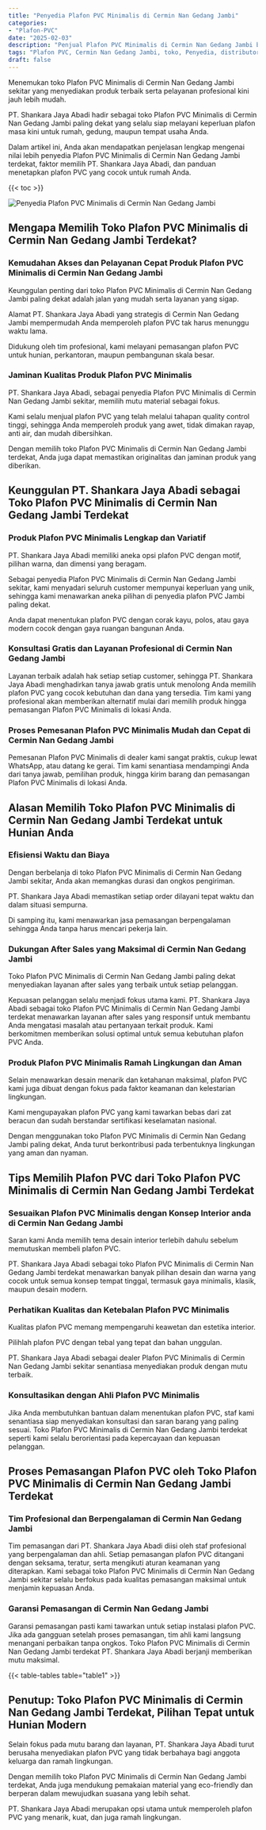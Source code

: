 ```yaml
---
title: "Penyedia Plafon PVC Minimalis di Cermin Nan Gedang Jambi"
categories: 
- "Plafon-PVC"
date: "2025-02-03"
description: "Penjual Plafon PVC Minimalis di Cermin Nan Gedang Jambi bagi rumah, office, serta ritel. Produk berkualitas, beragam motif, warna menarik, dengan jasa instalasi oleh teknisi berpengalaman dan kepastian resmi!|Layanan penjualan Plafon PVC Minimalis di Cermin Nan Gedang Jambi untuk kebutuhan rumah, perkantoran, maupun ritel, beserta material terbaik dan pemasangan oleh tenaga ahli profesional dan jaminan resmi.|Solusi Plafon PVC Minimalis di Cermin Nan Gedang Jambi yang terbukti untuk rumah, perkantoran, dan gerai, dengan material berkualitas dan penempatan dikerjakan oleh tenaga ahli profesional serta kepastian resmi.|Distribusi Plafon PVC Minimalis di Cermin Nan Gedang Jambi bagi tempat tinggal, kantor, dan gerai, beserta plafon unggulan dan instalasi ditangani oleh tenaga ahli profesional, lengkap dengan jaminan resmi.}"
tags: "Plafon PVC, Cermin Nan Gedang Jambi, toko, Penyedia, distributor"
draft: false
---
```


Menemukan toko Plafon PVC Minimalis di Cermin Nan Gedang Jambi sekitar yang menyediakan produk terbaik serta pelayanan profesional kini jauh lebih mudah.

PT. Shankara Jaya Abadi hadir sebagai toko Plafon PVC Minimalis di Cermin Nan Gedang Jambi paling dekat yang selalu siap melayani keperluan plafon masa kini untuk rumah, gedung, maupun tempat usaha Anda.

Dalam artikel ini, Anda akan mendapatkan penjelasan lengkap mengenai nilai lebih penyedia Plafon PVC Minimalis di Cermin Nan Gedang Jambi terdekat, faktor memilih PT. Shankara Jaya Abadi, dan panduan menetapkan plafon PVC yang cocok untuk rumah Anda.

{{< toc >}}

![Penyedia Plafon PVC Minimalis di Cermin Nan Gedang Jambi](/images/Plafon-PVC/Penyedia-Plafon-PVC-Minimalis-di-Cermin-Nan-Gedang-Jambi.png)


## Mengapa Memilih Toko Plafon PVC Minimalis di Cermin Nan Gedang Jambi Terdekat?

### Kemudahan Akses dan Pelayanan Cepat Produk Plafon PVC Minimalis di Cermin Nan Gedang Jambi

Keunggulan penting dari toko Plafon PVC Minimalis di Cermin Nan Gedang Jambi paling dekat adalah jalan yang mudah serta layanan yang sigap.

Alamat PT. Shankara Jaya Abadi yang strategis di Cermin Nan Gedang Jambi mempermudah Anda memperoleh plafon PVC tak harus menunggu waktu lama.

Didukung oleh tim profesional, kami melayani pemasangan plafon PVC untuk hunian, perkantoran, maupun pembangunan skala besar.

### Jaminan Kualitas Produk Plafon PVC Minimalis

PT. Shankara Jaya Abadi, sebagai penyedia Plafon PVC Minimalis di Cermin Nan Gedang Jambi sekitar, memilih mutu material sebagai fokus.

Kami selalu menjual plafon PVC yang telah melalui tahapan quality control tinggi, sehingga Anda memperoleh produk yang awet, tidak dimakan rayap, anti air, dan mudah dibersihkan.

Dengan memilih toko Plafon PVC Minimalis di Cermin Nan Gedang Jambi terdekat, Anda juga dapat memastikan originalitas dan jaminan produk yang diberikan.

## Keunggulan PT. Shankara Jaya Abadi sebagai Toko Plafon PVC Minimalis di Cermin Nan Gedang Jambi Terdekat

### Produk Plafon PVC Minimalis Lengkap dan Variatif

PT. Shankara Jaya Abadi memiliki aneka opsi plafon PVC dengan motif, pilihan warna, dan dimensi yang beragam.

Sebagai penyedia Plafon PVC Minimalis di Cermin Nan Gedang Jambi sekitar, kami menyadari seluruh customer mempunyai keperluan yang unik, sehingga kami menawarkan aneka pilihan di penyedia plafon PVC Jambi paling dekat.

Anda dapat menentukan plafon PVC dengan corak kayu, polos, atau gaya modern cocok dengan gaya ruangan bangunan Anda.

### Konsultasi Gratis dan Layanan Profesional di Cermin Nan Gedang Jambi

Layanan terbaik adalah hak setiap setiap customer, sehingga PT. Shankara Jaya Abadi menghadirkan tanya jawab gratis untuk menolong Anda memilih plafon PVC yang cocok kebutuhan dan dana yang tersedia. Tim kami yang profesional akan memberikan alternatif mulai dari memilih produk hingga pemasangan Plafon PVC Minimalis di lokasi Anda.

### Proses Pemesanan Plafon PVC Minimalis Mudah dan Cepat di Cermin Nan Gedang Jambi

Pemesanan Plafon PVC Minimalis di dealer kami sangat praktis, cukup lewat WhatsApp, atau datang ke gerai. Tim kami senantiasa mendampingi Anda dari tanya jawab, pemilihan produk, hingga kirim barang dan pemasangan Plafon PVC Minimalis di lokasi Anda.

## Alasan Memilih Toko Plafon PVC Minimalis di Cermin Nan Gedang Jambi Terdekat untuk Hunian Anda

### Efisiensi Waktu dan Biaya

Dengan berbelanja di toko Plafon PVC Minimalis di Cermin Nan Gedang Jambi sekitar, Anda akan memangkas durasi dan ongkos pengiriman.

PT. Shankara Jaya Abadi memastikan setiap order dilayani tepat waktu dan dalam situasi sempurna.

Di samping itu, kami menawarkan jasa pemasangan berpengalaman sehingga Anda tanpa harus mencari pekerja lain.

### Dukungan After Sales yang Maksimal di Cermin Nan Gedang Jambi

Toko Plafon PVC Minimalis di Cermin Nan Gedang Jambi paling dekat menyediakan layanan after sales yang terbaik untuk setiap pelanggan.

Kepuasan pelanggan selalu menjadi fokus utama kami. PT. Shankara Jaya Abadi sebagai toko Plafon PVC Minimalis di Cermin Nan Gedang Jambi terdekat menawarkan layanan after sales yang responsif untuk membantu Anda mengatasi masalah atau pertanyaan terkait produk. Kami berkomitmen memberikan solusi optimal untuk semua kebutuhan plafon PVC Anda.

### Produk Plafon PVC Minimalis Ramah Lingkungan dan Aman

Selain menawarkan desain menarik dan ketahanan maksimal, plafon PVC kami juga dibuat dengan fokus pada faktor keamanan dan kelestarian lingkungan.

Kami mengupayakan plafon PVC yang kami tawarkan bebas dari zat beracun dan sudah berstandar sertifikasi keselamatan nasional.

Dengan menggunakan toko Plafon PVC Minimalis di Cermin Nan Gedang Jambi paling dekat, Anda turut berkontribusi pada terbentuknya lingkungan yang aman dan nyaman.

## Tips Memilih Plafon PVC dari Toko Plafon PVC Minimalis di Cermin Nan Gedang Jambi Terdekat

### Sesuaikan Plafon PVC Minimalis dengan Konsep Interior anda di Cermin Nan Gedang Jambi

Saran kami Anda memilih tema desain interior terlebih dahulu sebelum memutuskan membeli plafon PVC.

PT. Shankara Jaya Abadi sebagai toko Plafon PVC Minimalis di Cermin Nan Gedang Jambi terdekat menawarkan banyak pilihan desain dan warna yang cocok untuk semua konsep tempat tinggal, termasuk gaya minimalis, klasik, maupun desain modern.

### Perhatikan Kualitas dan Ketebalan Plafon PVC Minimalis

Kualitas plafon PVC memang mempengaruhi keawetan dan estetika interior.

Pilihlah plafon PVC dengan tebal yang tepat dan bahan unggulan.

PT. Shankara Jaya Abadi sebagai dealer Plafon PVC Minimalis di Cermin Nan Gedang Jambi sekitar senantiasa menyediakan produk dengan mutu terbaik.

### Konsultasikan dengan Ahli Plafon PVC Minimalis

Jika Anda membutuhkan bantuan dalam menentukan plafon PVC, staf kami senantiasa siap menyediakan konsultasi dan saran barang yang paling sesuai. Toko Plafon PVC Minimalis di Cermin Nan Gedang Jambi terdekat seperti kami selalu berorientasi pada kepercayaan dan kepuasan pelanggan.

## Proses Pemasangan Plafon PVC oleh Toko Plafon PVC Minimalis di Cermin Nan Gedang Jambi Terdekat

### Tim Profesional dan Berpengalaman di Cermin Nan Gedang Jambi

Tim pemasangan dari PT. Shankara Jaya Abadi diisi oleh staf profesional yang berpengalaman dan ahli. Setiap pemasangan plafon PVC ditangani dengan seksama, teratur, serta mengikuti aturan keamanan yang diterapkan. Kami sebagai toko Plafon PVC Minimalis di Cermin Nan Gedang Jambi sekitar selalu berfokus pada kualitas pemasangan maksimal untuk menjamin kepuasan Anda.

### Garansi Pemasangan di Cermin Nan Gedang Jambi

Garansi pemasangan pasti kami tawarkan untuk setiap instalasi plafon PVC. Jika ada gangguan setelah proses pemasangan, tim ahli kami langsung menangani perbaikan tanpa ongkos. Toko Plafon PVC Minimalis di Cermin Nan Gedang Jambi terdekat PT. Shankara Jaya Abadi berjanji memberikan mutu maksimal.

{{< table-tables table="table1" >}}

## Penutup: Toko Plafon PVC Minimalis di Cermin Nan Gedang Jambi Terdekat, Pilihan Tepat untuk Hunian Modern

Selain fokus pada mutu barang dan layanan, PT. Shankara Jaya Abadi turut berusaha menyediakan plafon PVC yang tidak berbahaya bagi anggota keluarga dan ramah lingkungan.

Dengan memilih toko Plafon PVC Minimalis di Cermin Nan Gedang Jambi terdekat, Anda juga mendukung pemakaian material yang eco-friendly dan berperan dalam mewujudkan suasana yang lebih sehat.

PT. Shankara Jaya Abadi merupakan opsi utama untuk memperoleh plafon PVC yang menarik, kuat, dan juga ramah lingkungan.